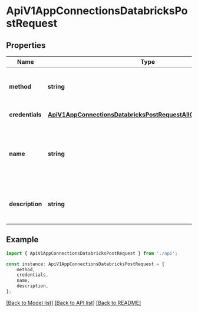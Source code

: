 # ApiV1AppConnectionsDatabricksPostRequest


## Properties

Name | Type | Description | Notes
------------ | ------------- | ------------- | -------------
**method** | **string** | The method used to authenticate with Databricks. | [default to undefined]
**credentials** | [**ApiV1AppConnectionsDatabricksPostRequestAllOfAnyOfCredentials**](ApiV1AppConnectionsDatabricksPostRequestAllOfAnyOfCredentials.md) |  | [default to undefined]
**name** | **string** | The name of the Databricks Connection to create. Must be slug-friendly. | [default to undefined]
**description** | **string** | An optional description for the Databricks Connection. | [optional] [default to undefined]

## Example

```typescript
import { ApiV1AppConnectionsDatabricksPostRequest } from './api';

const instance: ApiV1AppConnectionsDatabricksPostRequest = {
    method,
    credentials,
    name,
    description,
};
```

[[Back to Model list]](../README.md#documentation-for-models) [[Back to API list]](../README.md#documentation-for-api-endpoints) [[Back to README]](../README.md)
